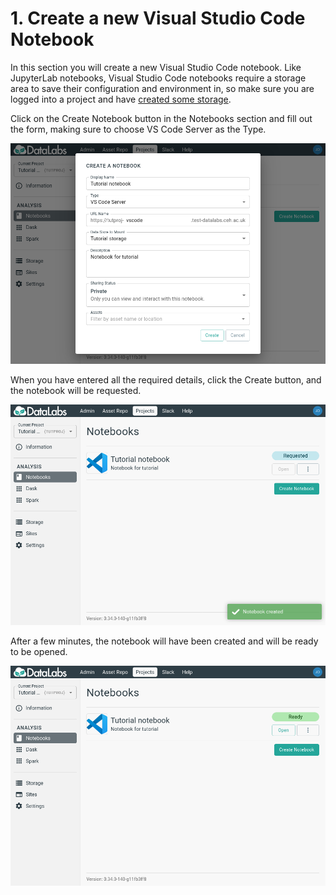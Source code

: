 # 1. Create a new Visual Studio Code Notebook

In this section you will create a new Visual Studio Code notebook.
Like JupyterLab notebooks, Visual Studio Code notebooks require a
storage area to save their configuration and environment in, so make
sure you are logged into a project and have [created some
storage](../my-first-notebook/create-project-storage.md).

Click on the Create Notebook button in the Notebooks section and fill
out the form, making sure to choose VS Code Server as the Type.

![Creating a new Visual Studio Code notebook](../../img/create-vscode-notebook.png)

When you have entered all the required details, click the Create
button, and the notebook will be requested.

![Waiting for the notebook to be created](../../img/vscode-notebook-requested.png)

After a few minutes, the notebook will have been created and will be
ready to be opened.

![The notebook is now ready](../../img/vscode-notebook-ready.png)
